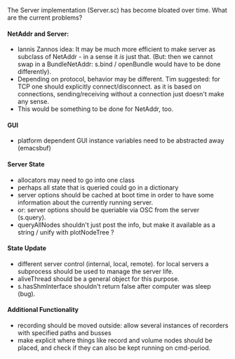 The Server implementation (Server.sc) has become bloated over time.
What are the current problems?

#### NetAddr and Server:
- Iannis Zannos idea: It may be much more efficient to make server as subclass of NetAddr - in a sense it <i>is</i> just that. (But: then we cannot swap in a BundleNetAddr: s.bind / openBundle would have to be done differently).
- Depending on protocol, behavior may be different. 
Tim suggested: for TCP one should explicitly connect/disconnect. as it is based on connections, sending/receiving without a connection just doesn't make any sense.
- This would be something to be done for NetAddr, too.

#### GUI
- platform dependent GUI instance variables need to be abstracted away (emacsbuf)

#### Server State
- allocators may need to go into one class
- perhaps all state that is queried could go in a dictionary
- server options should be cached at boot time in order to have some information about the currently running server.
- or: server options should be queriable via OSC from the server (s.query). 
- queryAllNodes shouldn't just post the info, but make it available as a string / unify with plotNodeTree ?


#### State Update
- different server control (internal, local, remote). for local servers a subprocess should be used to manage the server life.
- aliveThread should be a general object for this purpose.
- s.hasShmInterface shouldn't return false after computer was sleep (bug).

#### Additional Functionality
- recording should be moved outside: allow several instances of recorders with specified paths and busses
- make explicit where things like record and volume nodes should be placed, and check if they can also be kept running on cmd-period.


